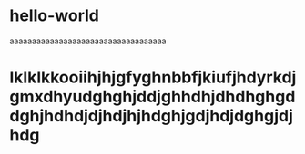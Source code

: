# hello-world
aaaaaaaaaaaaaaaaaaaaaaaaaaaaaaaaaaa
# lklklkkooiihjhjgfyghnbbfjkiufjhdyrkdjgmxdhyudghghjddjghhdhjdhdhghgddghjhdhdjdjhdjhjhdghjgdjhdjdghgjdjhdg
